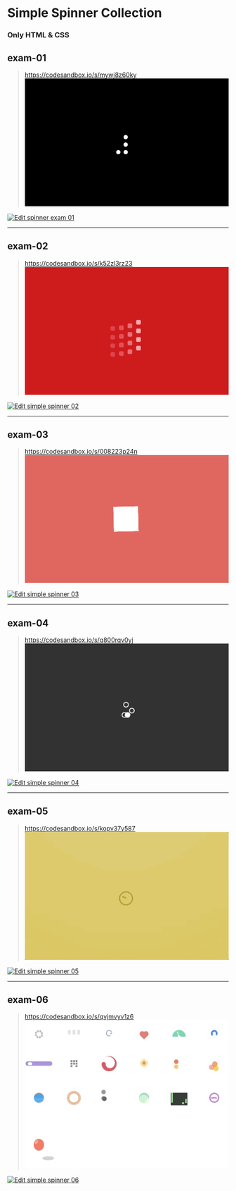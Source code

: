 # Simple Spinner Collection

### Only HTML & CSS

## exam-01

> https://codesandbox.io/s/mywj8z60ky
> ![Edit spinner exam 01](/gif/spinner01.gif)

[![Edit spinner exam 01](https://codesandbox.io/static/img/play-codesandbox.svg)](https://codesandbox.io/s/mywj8z60ky)

---

## exam-02

> https://codesandbox.io/s/k52zl3rz23
> ![Edit spinner exam 02](/gif/spinner02.gif)

[![Edit simple spinner 02](https://codesandbox.io/static/img/play-codesandbox.svg)](https://codesandbox.io/s/k52zl3rz23)

---

## exam-03

> https://codesandbox.io/s/008223p24n
> ![Edit spinner exam 03](/gif/spinner03.gif)

[![Edit simple spinner 03](https://codesandbox.io/static/img/play-codesandbox.svg)](https://codesandbox.io/s/008223p24n)

---

## exam-04

> https://codesandbox.io/s/q800rqv0yj
> ![Edit spinner exam 04](/gif/spinner04.gif)

[![Edit simple spinner 04](https://codesandbox.io/static/img/play-codesandbox.svg)](https://codesandbox.io/s/q800rqv0yj)

---

## exam-05

> https://codesandbox.io/s/kopv37y587
> ![Edit spinner exam 05](/gif/spinner05.gif)

[![Edit simple spinner 05](https://codesandbox.io/static/img/play-codesandbox.svg)](https://codesandbox.io/s/kopv37y587)

---

## exam-06

> https://codesandbox.io/s/qvjmvyv1z6
> ![Edit spinner exam 06](/gif/spinner06.gif)

[![Edit simple spinner 06](https://codesandbox.io/static/img/play-codesandbox.svg)](https://codesandbox.io/s/qvjmvyv1z6)

